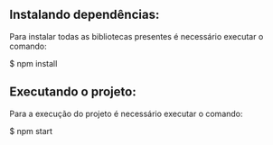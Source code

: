 ## Instalando dependências:

Para instalar todas as bibliotecas presentes é necessário executar o comando:

$ npm install

## Executando o projeto:

Para a execução do projeto é necessário executar o comando:

$ npm start

